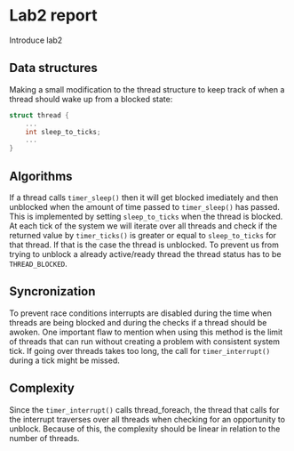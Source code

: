 # Lab2 report
Introduce lab2

## Data structures
Making a small modification to the thread structure to keep track of when a thread should wake up from a blocked state:
```c
struct thread {
    ...
    int sleep_to_ticks;
    ...
}
```
## Algorithms
If a thread calls ```timer_sleep()``` then it will get blocked imediately and then unblocked when the amount of time passed to ```timer_sleep()``` has passed. This is implemented by setting ```sleep_to_ticks``` when the thread is blocked. At each tick of the system we will iterate over all threads and check if the returned value by ```timer_ticks()``` is greater or equal to ```sleep_to_ticks``` for that thread. If that is the case the thread is unblocked. To prevent us from trying to unblock a already active/ready thread the thread status has to be ```THREAD_BLOCKED```.

## Syncronization
To prevent race conditions interrupts are disabled during the time when threads are being blocked and during the checks if a thread should be awoken.
One important flaw to mention when using this method is the limit of threads that can run without creating a problem with consistent system tick. If going over threads takes too long, the call for ```timer_interrupt()``` during a tick might be missed.

## Complexity
Since the ```timer_interrupt()``` calls thread_foreach, the thread that calls for the interrupt traverses over all threads when checking for an opportunity to unblock. Because of this, the complexity should be linear in relation to the number of threads.
